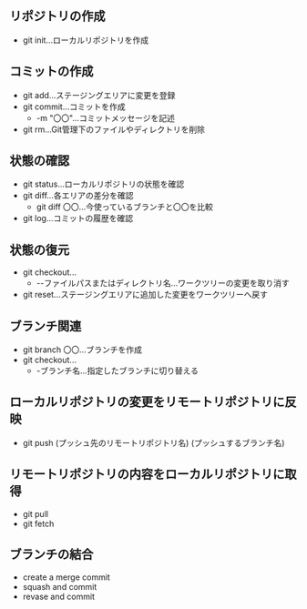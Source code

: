 ## リポジトリの作成
- git init...ローカルリポジトリを作成  

## コミットの作成
- git add...ステージングエリアに変更を登録
- git commit...コミットを作成
  - -m "〇〇"...コミットメッセージを記述
- git rm...Git管理下のファイルやディレクトリを削除

## 状態の確認
- git status...ローカルリポジトリの状態を確認
- git diff...各エリアの差分を確認
  - git diff 〇〇...今使っているブランチと〇〇を比較
- git log...コミットの履歴を確認

## 状態の復元
- git checkout...
  - --ファイルパスまたはディレクトリ名...ワークツリーの変更を取り消す
- git reset...ステージングエリアに追加した変更をワークツリーへ戻す

## ブランチ関連
- git branch 〇〇...ブランチを作成
- git checkout...
  - -ブランチ名...指定したブランチに切り替える

## ローカルリポジトリの変更をリモートリポジトリに反映
- git push (プッシュ先のリモートリポジトリ名) (プッシュするブランチ名)

## リモートリポジトリの内容をローカルリポジトリに取得
- git pull
- git fetch

## ブランチの結合
- create a merge commit
- squash and commit
- revase and commit

